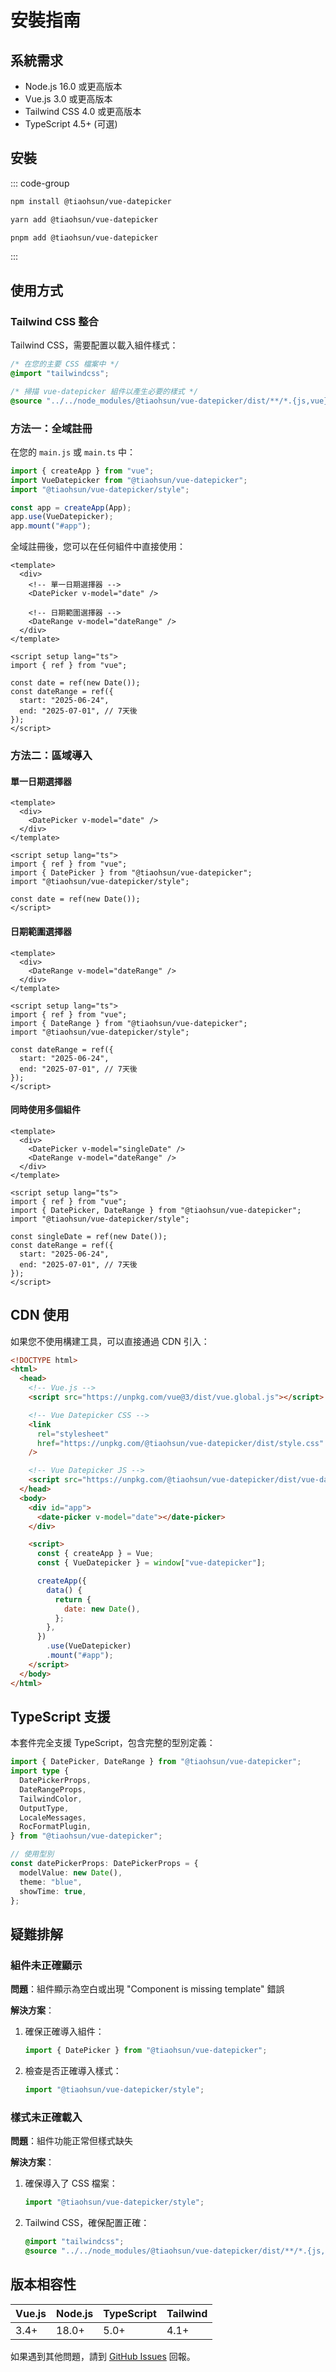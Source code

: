 # 安裝指南

## 系統需求

- Node.js 16.0 或更高版本
- Vue.js 3.0 或更高版本
- Tailwind CSS 4.0 或更高版本
- TypeScript 4.5+ (可選)

## 安裝

::: code-group

```bash [NPM]
npm install @tiaohsun/vue-datepicker
```

```bash [Yarn]
yarn add @tiaohsun/vue-datepicker
```

```bash [PNPM]
pnpm add @tiaohsun/vue-datepicker
```

:::

## 使用方式

### Tailwind CSS 整合

Tailwind CSS，需要配置以載入組件樣式：

```css
/* 在您的主要 CSS 檔案中 */
@import "tailwindcss";

/* 掃描 vue-datepicker 組件以產生必要的樣式 */
@source "../../node_modules/@tiaohsun/vue-datepicker/dist/**/*.{js,vue}";
```

### 方法一：全域註冊

在您的 `main.js` 或 `main.ts` 中：

```javascript
import { createApp } from "vue";
import VueDatepicker from "@tiaohsun/vue-datepicker";
import "@tiaohsun/vue-datepicker/style";

const app = createApp(App);
app.use(VueDatepicker);
app.mount("#app");
```

全域註冊後，您可以在任何組件中直接使用：

```vue
<template>
  <div>
    <!-- 單一日期選擇器 -->
    <DatePicker v-model="date" />

    <!-- 日期範圍選擇器 -->
    <DateRange v-model="dateRange" />
  </div>
</template>

<script setup lang="ts">
import { ref } from "vue";

const date = ref(new Date());
const dateRange = ref({
  start: "2025-06-24",
  end: "2025-07-01", // 7天後
});
</script>
```

### 方法二：區域導入

#### 單一日期選擇器

```vue
<template>
  <div>
    <DatePicker v-model="date" />
  </div>
</template>

<script setup lang="ts">
import { ref } from "vue";
import { DatePicker } from "@tiaohsun/vue-datepicker";
import "@tiaohsun/vue-datepicker/style";

const date = ref(new Date());
</script>
```

#### 日期範圍選擇器

```vue
<template>
  <div>
    <DateRange v-model="dateRange" />
  </div>
</template>

<script setup lang="ts">
import { ref } from "vue";
import { DateRange } from "@tiaohsun/vue-datepicker";
import "@tiaohsun/vue-datepicker/style";

const dateRange = ref({
  start: "2025-06-24",
  end: "2025-07-01", // 7天後
});
</script>
```

#### 同時使用多個組件

```vue
<template>
  <div>
    <DatePicker v-model="singleDate" />
    <DateRange v-model="dateRange" />
  </div>
</template>

<script setup lang="ts">
import { ref } from "vue";
import { DatePicker, DateRange } from "@tiaohsun/vue-datepicker";
import "@tiaohsun/vue-datepicker/style";

const singleDate = ref(new Date());
const dateRange = ref({
  start: "2025-06-24",
  end: "2025-07-01", // 7天後
});
</script>
```

## CDN 使用

如果您不使用構建工具，可以直接通過 CDN 引入：

```html
<!DOCTYPE html>
<html>
  <head>
    <!-- Vue.js -->
    <script src="https://unpkg.com/vue@3/dist/vue.global.js"></script>

    <!-- Vue Datepicker CSS -->
    <link
      rel="stylesheet"
      href="https://unpkg.com/@tiaohsun/vue-datepicker/dist/style.css"
    />

    <!-- Vue Datepicker JS -->
    <script src="https://unpkg.com/@tiaohsun/vue-datepicker/dist/vue-datepicker.umd.js"></script>
  </head>
  <body>
    <div id="app">
      <date-picker v-model="date"></date-picker>
    </div>

    <script>
      const { createApp } = Vue;
      const { VueDatepicker } = window["vue-datepicker"];

      createApp({
        data() {
          return {
            date: new Date(),
          };
        },
      })
        .use(VueDatepicker)
        .mount("#app");
    </script>
  </body>
</html>
```

## TypeScript 支援

本套件完全支援 TypeScript，包含完整的型別定義：

```typescript
import { DatePicker, DateRange } from "@tiaohsun/vue-datepicker";
import type {
  DatePickerProps,
  DateRangeProps,
  TailwindColor,
  OutputType,
  LocaleMessages,
  RocFormatPlugin,
} from "@tiaohsun/vue-datepicker";

// 使用型別
const datePickerProps: DatePickerProps = {
  modelValue: new Date(),
  theme: "blue",
  showTime: true,
};
```

## 疑難排解

### 組件未正確顯示

**問題**：組件顯示為空白或出現 "Component is missing template" 錯誤

**解決方案**：

1. 確保正確導入組件：

   ```javascript
   import { DatePicker } from "@tiaohsun/vue-datepicker";
   ```

2. 檢查是否正確導入樣式：
   ```javascript
   import "@tiaohsun/vue-datepicker/style";
   ```

### 樣式未正確載入

**問題**：組件功能正常但樣式缺失

**解決方案**：

1. 確保導入了 CSS 檔案：

   ```javascript
   import "@tiaohsun/vue-datepicker/style";
   ```

2. Tailwind CSS，確保配置正確：
   ```css
   @import "tailwindcss";
   @source "../../node_modules/@tiaohsun/vue-datepicker/dist/**/*.{js,vue}";
   ```

## 版本相容性

| Vue.js | Node.js | TypeScript | Tailwind |
| ------ | ------- | ---------- | -------- |
| 3.4+   | 18.0+   | 5.0+       | 4.1+     |

如果遇到其他問題，請到 [GitHub Issues](https://github.com/Tiaohsun31/vue-datepicker/issues) 回報。
